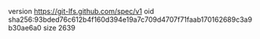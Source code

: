 version https://git-lfs.github.com/spec/v1
oid sha256:93bded76c612b4f160d394e19a7c709d4707f71faab170162689c3a9b30ae6a0
size 2639

